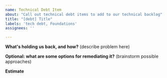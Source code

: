 ```yaml
---
name: Technical Debt Item
about: "Call out technical debt items to add to our technical backlog"
title: "[debt] Title"
labels: 'tech debt, Foundations'
assignees: ''

---
```


**What's holding us back, and how?**
(describe problem here)

**Optional: what are some options for remediating it?**
(brainstorm possible approaches)

**Estimate**

